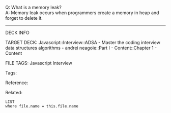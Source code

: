 Q: What is a memory leak?  
A: Memory leak occurs when programmers create a memory in heap and forget to delete it.
<!--ID: 1690032123745-->

---

DECK INFO

TARGET DECK: Javascript::Interview::ADSA - Master the coding interview data structures algorithms - andrei neagoie::Part I - Content::Chapter 1 - Content

FILE TAGS: Javascript Interview

Tags:

Reference:

Related:

```dataview
LIST
where file.name = this.file.name
```

